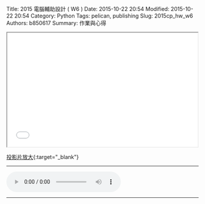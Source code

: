 Title: 2015 電腦輔助設計 ( W6 )
Date: 2015-10-22 20:54
Modified: 2015-10-22 20:54
Category: Python
Tags: pelican, publishing
Slug: 2015cp_hw_w6
Authors: b850617
Summary: 作業與心得

<iframe src="simplest4.html" width="500" height="300"></iframe>

[投影片放大](simplest4.html){:target="_blank"}
<br>
<hr>
<html>
<head>
<title>Okawari - Flower Dance</title>
</head>
<body>
    <audio controls pause loop>
        <source src="https://copy.com/CSFSa3wmtt1OQg8P">
        <ended src="https://copy.com/BLsMgIEpQGcjke4s">
    </audio>
</body>
</html>
<hr>
<br>


